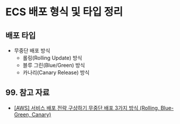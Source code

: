 # ECS 배포 형식 및 타입 정리

## 배포 타입

- 무중단 배포 방식
  - 롤링(Rolling Update) 방식
  - 블루 그린(Blue/Green) 방식
  - 카나리(Canary Release) 방식

## 99. 참고 자료

- [[AWS] 서비스 배포 전략 구상하기 무중단 배포 3가지 방식 (Rolling, Blue-Green, Canary)](https://loosie.tistory.com/781)